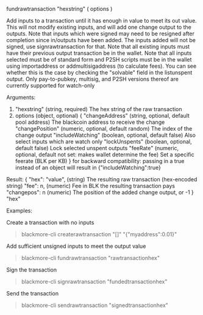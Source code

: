 fundrawtransaction "hexstring" ( options )

Add inputs to a transaction until it has enough in value to meet its out value.
This will not modify existing inputs, and will add one change output to the outputs.
Note that inputs which were signed may need to be resigned after completion since in/outputs have been added.
The inputs added will not be signed, use signrawtransaction for that.
Note that all existing inputs must have their previous output transaction be in the wallet.
Note that all inputs selected must be of standard form and P2SH scripts must be
in the wallet using importaddress or addmultisigaddress (to calculate fees).
You can see whether this is the case by checking the "solvable" field in the listunspent output.
Only pay-to-pubkey, multisig, and P2SH versions thereof are currently supported for watch-only

Arguments:
1. "hexstring"           (string, required) The hex string of the raw transaction
2. options               (object, optional)
   {
     "changeAddress"     (string, optional, default pool address) The blackcoin address to receive the change
     "changePosition"    (numeric, optional, default random) The index of the change output
     "includeWatching"   (boolean, optional, default false) Also select inputs which are watch only
     "lockUnspents"      (boolean, optional, default false) Lock selected unspent outputs
     "feeRate"           (numeric, optional, default not set: makes wallet determine the fee) Set a specific feerate (BLK per KB)
   }
                         for backward compatibility: passing in a true instead of an object will result in {"includeWatching":true}

Result:
{
  "hex":       "value", (string)  The resulting raw transaction (hex-encoded string)
  "fee":       n,         (numeric) Fee in BLK the resulting transaction pays
  "changepos": n          (numeric) The position of the added change output, or -1
}
"hex"             

Examples:

Create a transaction with no inputs
> blackmore-cli createrawtransaction "[]" "{\"myaddress\":0.01}"

Add sufficient unsigned inputs to meet the output value
> blackmore-cli fundrawtransaction "rawtransactionhex"

Sign the transaction
> blackmore-cli signrawtransaction "fundedtransactionhex"

Send the transaction
> blackmore-cli sendrawtransaction "signedtransactionhex"

